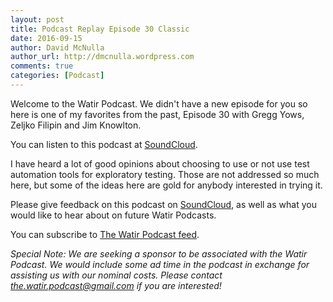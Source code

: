 ```yaml
---
layout: post
title: Podcast Replay Episode 30 Classic
date: 2016-09-15
author: David McNulla
author_url: http://dmcnulla.wordpress.com
comments: true
categories: [Podcast]
---
```


Welcome to the Watir Podcast. We didn't have a new episode for you so here is one of my favorites from the past, Episode 30 with Gregg Yows, Zeljko Filipin and Jim Knowlton.

You can listen to this podcast at [SoundCloud](https://soundcloud.com/the-watir-podcast/episode30-replay).

<!--more-->
I have heard a lot of good opinions about choosing to use or not use test automation tools for exploratory testing. Those are not addressed so much here, but some of the ideas here are gold for anybody interested in trying it.

Please give feedback on this podcast on [SoundCloud](https://soundcloud.com/the-watir-podcast/episode30-replay), as well as what you would like to hear about on future Watir Podcasts.

You can subscribe to [The Watir Podcast feed](http://feeds.soundcloud.com/users/soundcloud:users:248873479/sounds.rss).

*Special Note: We are seeking a sponsor to be associated with the Watir Podcast. We would include some ad time in the podcast in exchange for assisting us with our nominal costs. Please contact the.watir.podcast@gmail.com if you are interested!*

